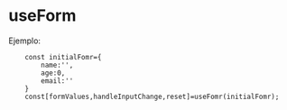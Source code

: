# useForm

Ejemplo:

```
    const initialFomr={
        name:'',
        age:0,
        email:''
    }
    const[formValues,handleInputChange,reset]=useFomr(initialFomr);
```